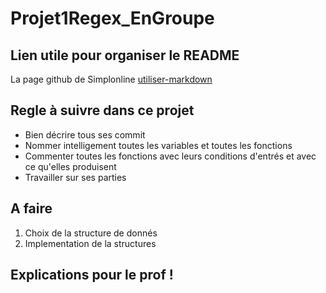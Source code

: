 # Projet1Regex_EnGroupe

## Lien utile pour organiser le README
La page github de Simplonline [utiliser-markdown](https://github.com/Simplonline-foad/utiliser-markdown/blob/master/README.md)

## Regle à suivre dans ce projet 
* Bien décrire tous ses commit
* Nommer intelligement toutes les variables et toutes les fonctions
* Commenter toutes les fonctions avec leurs conditions d'entrés et avec ce qu'elles produisent
* Travailler sur ses parties

## A faire
1. Choix de la structure de donnés
2. Implementation de la structures 

## Explications pour le prof !
